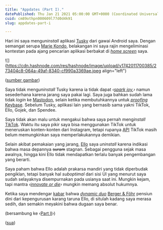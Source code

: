 ```yaml
---
title: "Appdates (Part I)."
datePublished: Thu Jan 21 2021 05:00:00 GMT+0000 (Coordinated Universal Time)
cuid: cm89othpn000609l77d0d4k91
slug: appdates-part-i

---
```


Hari ini saya meng*uninstall* aplikasi [Tusky](https://tusky.app) dari gawai Android saya. Dengan semangat serupa [Marie Kondo](https://en.wikipedia.org/wiki/Marie_Kondo), belakangan ini saya rajin mengeliminasi kontestan pada ajang pencarian aplikasi berbakat di [*home screen*](https://en.wikipedia.org/wiki/Home_screen) saya.

![](https://cdn.hashnode.com/res/hashnode/image/upload/v1742011700385/273404c8-064a-49af-8340-cf990a3369ae.jpeg align="left")

([sumber gambar](https://www.oldbookillustrations.com/illustrations/elephant-portrait))

Saya tidak meng*uninstall* Tusky karena ia tidak dapat *‹*[*spark joy*](https://konmari.com/marie-kondo-rules-of-tidying-sparks-joy/)*,›* namun sesederhana karena jarang saya pakai lagi. Saya juga bahkan sudah lama tidak *login* ke [Mastodon](https://joinmastodon.org), selain ketika membutuhkannya untuk [*proofing*](https://book.keybase.io/guides/proof-integration-guide) [Keybase](https://keybase.io). Sebelum Tusky, aplikasi lain yang bernasib sama yakni TikTok, Ello, Gojek, dan Spendee.

Saya tidak akan malu untuk mengakui bahwa saya pernah meng*install* [TikTok](https://tiktok.com). Waktu itu saya pikir saya bisa menggunakan TikTok untuk meneruskan konten-konten dari Instagram, tetapi rupanya [API](https://developers.tiktok.com/doc) TikTok masih belum memungkinkan saya memperlakukannya demikian.

Selain akibat pemakaian yang jarang, [Ello](https://ello.co/) saya *uninstall* karena indikasi bahwa masa depannya <s>suram</s> stagnan. Sebagai pengguna sejak masa awalnya, hingga kini Ello tidak mendapatkan terlalu banyak pengembangan yang berarti.

Saya paham bahwa Ello adalah prakarsa mandiri yang tidak diperbudak pengiklan, tetapi banyak hal *suboptimal* dari sisi UI yang menurut saya sudah selayaknya disempurnakan pada usianya saat ini. Mungkin kejam, tapi mantra *‹*[*innovate or die*](https://thomas-oppong.medium.com/innovate-or-die-google-s-8-innovation-principles-b5fef5ba13f7)*›* mungkin memang absolut hukumnya.

Ketika saya mendengar [kabar](https://bldrfly.com/art/2020/01/09/life-after-ello-boulder-design-firm-berger-fohr-returns-to-its-roots/) bahwa [*dynamic duo*](https://en.wiktionary.org/wiki/Dynamic_Duo) [Berger & Föhr](https://bergerfohr.com) pensiun dini dari kepengurusan karang taruna Ello, di situlah kadang saya merasa sedih, dan semakin meyakini bahwa dugaan saya benar.

(bersambung ke ‹[Part II](/appdates-part-ii)›)

([sua](https://sua.ist))
